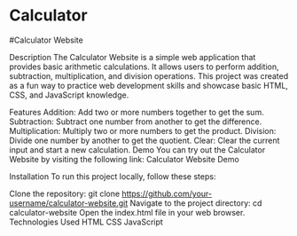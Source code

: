 # Calculator

#Calculator Website


Description
The Calculator Website is a simple web application that provides basic arithmetic calculations. It allows users to perform addition, subtraction, multiplication, and division operations. This project was created as a fun way to practice web development skills and showcase basic HTML, CSS, and JavaScript knowledge.

Features
Addition: Add two or more numbers together to get the sum.
Subtraction: Subtract one number from another to get the difference.
Multiplication: Multiply two or more numbers to get the product.
Division: Divide one number by another to get the quotient.
Clear: Clear the current input and start a new calculation.
Demo
You can try out the Calculator Website by visiting the following link: Calculator Website Demo

Installation
To run this project locally, follow these steps:

Clone the repository: git clone https://github.com/your-username/calculator-website.git
Navigate to the project directory: cd calculator-website
Open the index.html file in your web browser.
Technologies Used
HTML
CSS
JavaScript
